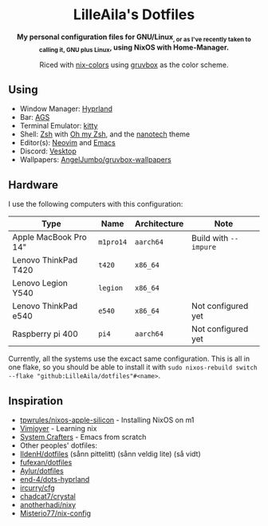 <div align="center">

# LilleAila's Dotfiles
**My personal configuration files for GNU/Linux<sub>, or as I've recently taken to calling it, GNU plus Linux</sub>, using NixOS with Home-Manager.**

Riced with [nix-colors](https://github.com/Misterio77/nix-colors) using [gruvbox](https://github.com/morhetz/gruvbox) as the color scheme.

</div>

## Using
- Window Manager: [Hyprland](https://hyprland.org)
- Bar: [AGS](https://aylur.github.io/ags-docs/)
- Terminal Emulator: [kitty](https://sw.kovidgoyal.net/kitty)
- Shell: [Zsh](https://www.zsh.org/) with [Oh my Zsh](https://ohmyz.sh/), and the [nanotech](https://github.com/ohmyzsh/ohmyzsh/wiki/Themes#nanotech) theme
- Editor(s): [Neovim](https://neovim.io) and [Emacs](https://www.gnu.org/software/emacs/)
- Discord: [Vesktop](https://github.com/Vencord/Vesktop)
- Wallpapers: [AngelJumbo/gruvbox-wallpapers](https://github.com/AngelJumbo/gruvbox-wallpapers)

## Hardware
I use the following computers with this configuration:

| Type                   | Name      | Architecture | Note                  |
| ---------------------- | --------- | ------------ | ------------------    |
| Apple MacBook Pro 14"  | `m1pro14` | `aarch64`    | Build with `--impure` |
| Lenovo ThinkPad T420   | `t420`    | `x86_64`     |                       |
| Lenovo Legion Y540     | `legion`  | `x86_64`     |                       |
| Lenovo ThinkPad e540   | `e540`    | `x86_64`     | Not configured yet    |
| Raspberry pi 400       | `pi4`     | `aarch64`    | Not configured yet    |

Currently, all the systems use the excact same configuration. This is all in one flake, so you should be able to install it with `sudo nixos-rebuild switch --flake "github:LilleAila/dotfiles"#<name>`.

## Inspiration
- [tpwrules/nixos-apple-silicon](https://github.com/tpwrules/nixos-apple-silicon/tree/main) - Installing NixOS on m1
- [Vimjoyer](https://www.youtube.com/@vimjoyer/featured) - Learning nix
- [System Crafters](https://www.youtube.com/watch?v=74zOY-vgkyw&list=PLEoMzSkcN8oPH1au7H6B7bBJ4ZO7BXjSZ) - Emacs from scratch
- Other peoples' dotfiles:
- [IldenH/dotfiles](https://github.com/IldenH/dotfiles) (sånn pittelitt) (sånn veldig lite) (så vidt)
- [fufexan/dotfiles](https://github.com/fufexan/dotfiles)
- [Aylur/dotfiles](https://github.com/Aylur/dotfiles)
- [end-4/dots-hyprland](https://github.com/end-4/dots-hyprland)
- [ircurry/cfg](https://github.com/ircurry/cfg)
- [chadcat7/crystal](https://github.com/chadcat7/crystal)
- [anotherhadi/nixy](https://github.com/anotherhadi/nixy)
- [Misterio77/nix-config](https://github.com/Misterio77/nix-config)
